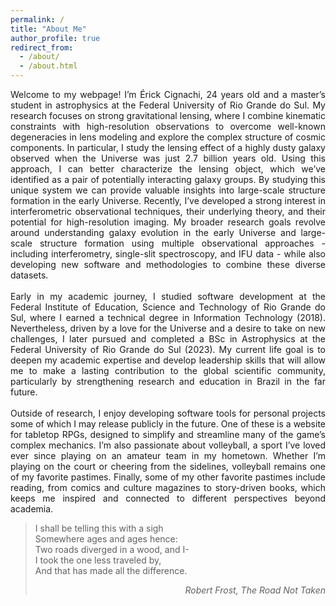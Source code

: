 ```yaml
---
permalink: /
title: "About Me"
author_profile: true
redirect_from: 
  - /about/
  - /about.html
---
```

<div style="text-align: justify">
Welcome to my webpage! I’m Érick Cignachi, 24 years old and a master’s student in astrophysics at the Federal University of Rio Grande do Sul. My research focuses on strong gravitational lensing, where I combine kinematic constraints with high-resolution observations to overcome well-known degeneracies in lens modeling and explore the complex structure of cosmic components. In particular, I study the lensing effect of a highly dusty galaxy observed when the Universe was just 2.7 billion years old. Using this approach, I can better characterize the lensing object, which we’ve identified as a pair of potentially interacting galaxy groups. By studying this unique system we can provide valuable insights into large-scale structure formation in the early Universe. Recently, I’ve developed a strong interest in interferometric observational techniques, their underlying theory, and their potential for high-resolution imaging. My broader research goals revolve around understanding galaxy evolution in the early Universe and large-scale structure formation using multiple observational approaches - including interferometry, single-slit spectroscopy, and IFU data - while also developing new software and methodologies to combine these diverse datasets.
<br><br>
Early in my academic journey, I studied software development at the Federal Institute of Education, Science and Technology of Rio Grande do Sul, where I earned a technical degree in Information Technology (2018). Nevertheless, driven by a love for the Universe and a desire to take on new challenges, I later pursued and completed a BSc in Astrophysics at the Federal University of Rio Grande do Sul (2023). My current life goal is to deepen my academic expertise and develop leadership skills that will allow me to make a lasting contribution to the global scientific community, particularly by strengthening research and education in Brazil in the far future.
<br><br>
Outside of research, I enjoy developing software tools for personal projects some of which I may release publicly in the future. One of these is a website for tabletop RPGs, designed to simplify and streamline many of the game’s complex mechanics. I’m also passionate about volleyball, a sport I’ve loved ever since playing on an amateur team in my hometown. Whether I’m playing on the court or cheering from the sidelines, volleyball remains one of my favorite pastimes. Finally, some of my other favorite pastimes include reading, from comics and culture magazines to story-driven books, which keeps me inspired and connected to different perspectives beyond academia.
</div>


<blockquote>
  <p>I shall be telling this with a sigh <br>
     Somewhere ages and ages hence: <br>
     Two roads diverged in a wood, and I-<br>
     I took the one less traveled by,<br>
     And that has made all the difference.</p>
    <div style="text-align: right"><cite>Robert Frost, The Road Not Taken</cite></div>
</blockquote>
